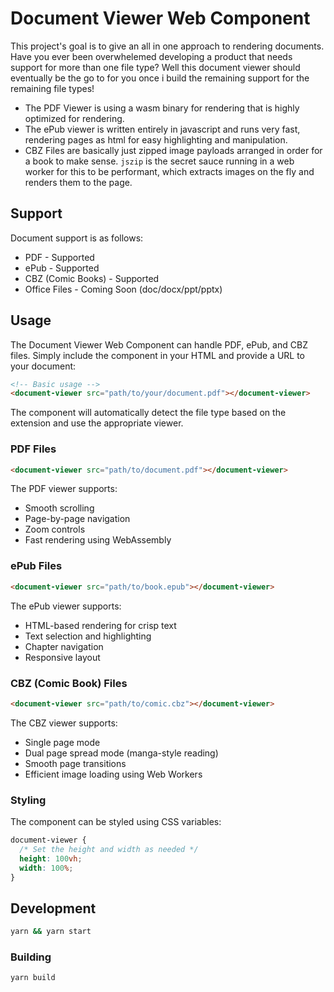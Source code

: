 # Document Viewer Web Component

This project's goal is to give an all in one approach to rendering documents. Have you ever been overwhelemed developing a product that needs support for more than one file type? Well this document viewer should eventually be the go to for you once i build the remaining support for the remaining file types!

- The PDF Viewer is using a wasm binary for rendering that is highly optimized for rendering.
- The ePub viewer is written entirely in javascript and runs very fast, rendering pages as html for easy highlighting and manipulation.
- CBZ Files are basically just zipped image payloads arranged in order for a book to make sense. `jszip` is the secret sauce running in a web worker for this to be performant, which extracts images on the fly and renders them to the page.

## Support

Document support is as follows:

- PDF - Supported
- ePub - Supported
- CBZ (Comic Books) - Supported
- Office Files - Coming Soon (doc/docx/ppt/pptx)

## Usage

The Document Viewer Web Component can handle PDF, ePub, and CBZ files. Simply include the component in your HTML and provide a URL to your document:

```html
<!-- Basic usage -->
<document-viewer src="path/to/your/document.pdf"></document-viewer>
```

The component will automatically detect the file type based on the extension and use the appropriate viewer.

### PDF Files

```html
<document-viewer src="path/to/document.pdf"></document-viewer>
```

The PDF viewer supports:

- Smooth scrolling
- Page-by-page navigation
- Zoom controls
- Fast rendering using WebAssembly

### ePub Files

```html
<document-viewer src="path/to/book.epub"></document-viewer>
```

The ePub viewer supports:

- HTML-based rendering for crisp text
- Text selection and highlighting
- Chapter navigation
- Responsive layout

### CBZ (Comic Book) Files

```html
<document-viewer src="path/to/comic.cbz"></document-viewer>
```

The CBZ viewer supports:

- Single page mode
- Dual page spread mode (manga-style reading)
- Smooth page transitions
- Efficient image loading using Web Workers

### Styling

The component can be styled using CSS variables:

```css
document-viewer {
  /* Set the height and width as needed */
  height: 100vh;
  width: 100%;
}
```

## Development

```bash
yarn && yarn start
```

### Building

```bash
yarn build
```
